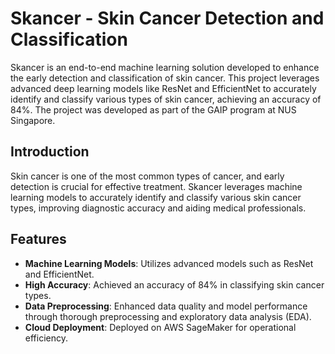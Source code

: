 # Skancer - Skin Cancer Detection and Classification

Skancer is an end-to-end machine learning solution developed to enhance the early detection and classification of skin cancer. This project leverages advanced deep learning models like ResNet and EfficientNet to accurately identify and classify various types of skin cancer, achieving an accuracy of 84%. The project was developed as part of the GAIP program at NUS Singapore.

## Introduction

Skin cancer is one of the most common types of cancer, and early detection is crucial for effective treatment. Skancer leverages machine learning models to accurately identify and classify various skin cancer types, improving diagnostic accuracy and aiding medical professionals.

## Features

- **Machine Learning Models**: Utilizes advanced models such as ResNet and EfficientNet.
- **High Accuracy**: Achieved an accuracy of 84% in classifying skin cancer types.
- **Data Preprocessing**: Enhanced data quality and model performance through thorough preprocessing and exploratory data analysis (EDA).
- **Cloud Deployment**: Deployed on AWS SageMaker for operational efficiency.


